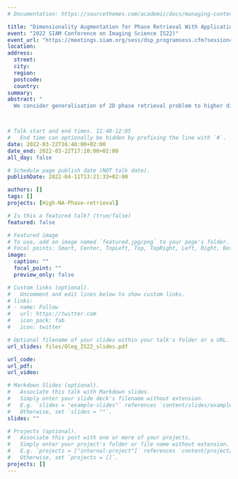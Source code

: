 ```yaml
---
# Documentation: https://sourcethemes.com/academic/docs/managing-content/

title: "Dimensionality Augmentation for Phase Retrieval With Applications"
event: "2022 SIAM Conference on Imaging Science IS22)"
event_url: "https://meetings.siam.org/sess/dsp_programsess.cfm?sessioncode=72994"
location:
address:
  street:
  city:
  region:
  postcode:
  country:
summary:
abstract: "
  We consider generalisation of 2D phase retrieval problem to higher dimensions. The applications include phase retrieval for high numerical aperture or for multiple wavelengths."



# Talk start and end times. 11:40-12:05
#   End time can optionally be hidden by prefixing the line with `#`.
date: 2022-03-22T16:40:00+02:00
date_end: 2022-03-22T17:10:00+02:00
all_day: false

# Schedule page publish date (NOT talk date).
publishDate: 2022-04-11T13:21:33+02:00

authors: []
tags: []
projects: [High-NA-Phase-retrieval]

# Is this a featured talk? (true/false)
featured: false

# Featured image
# To use, add an image named `featured.jpg/png` to your page's folder. 
# Focal points: Smart, Center, TopLeft, Top, TopRight, Left, Right, BottomLeft, Bottom, BottomRight.
image:
  caption: ""
  focal_point: ""
  preview_only: false

# Custom links (optional).
#   Uncomment and edit lines below to show custom links.
# links:
# - name: Follow
#   url: https://twitter.com
#   icon_pack: fab
#   icon: twitter

# Optional filename of your slides within your talk's folder or a URL.
url_slides: files/Oleg_IS22_slides.pdf

url_code:
url_pdf:
url_video:

# Markdown Slides (optional).
#   Associate this talk with Markdown slides.
#   Simply enter your slide deck's filename without extension.
#   E.g. `slides = "example-slides"` references `content/slides/example-slides.md`.
#   Otherwise, set `slides = ""`.
slides: ""

# Projects (optional).
#   Associate this post with one or more of your projects.
#   Simply enter your project's folder or file name without extension.
#   E.g. `projects = ["internal-project"]` references `content/project/deep-learning/index.md`.
#   Otherwise, set `projects = []`.
projects: []
---
```

